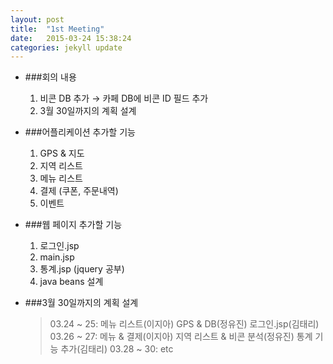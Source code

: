 ```yaml
---
layout: post
title:  "1st Meeting"
date:   2015-03-24 15:38:24
categories: jekyll update
---
```


* ###회의 내용
  1. 비콘 DB 추가 → 카페 DB에 비콘 ID 필드 추가
  2. 3월 30일까지의 계획 설계


* ###어플리케이션 추가할 기능
  1. GPS & 지도
  2. 지역 리스트
  3. 메뉴 리스트
  4. 결제 (쿠폰, 주문내역)
  5. 이벤트


* ###웹 페이지 추가할 기능
  1. 로그인.jsp
  2. main.jsp
  3. 통계.jsp (jquery 공부)
  4. java beans 설계


* ###3월 30일까지의 계획 설계
  > 03.24 ~ 25: 메뉴 리스트(이지아) GPS & DB(정유진) 로그인.jsp(김태리)
  > 03.26 ~ 27: 메뉴 & 결제(이지아) 지역 리스트 & 비콘 분석(정유진) 통계 기능 추가(김태리)
  > 03.28 ~ 30: etc